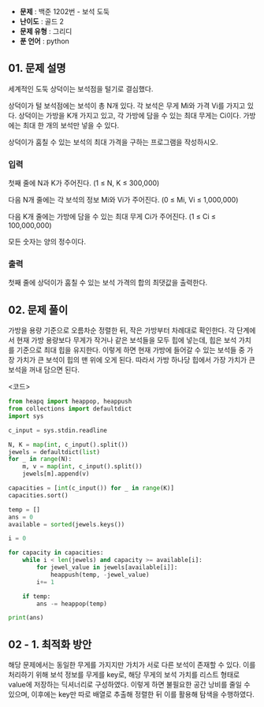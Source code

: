 - **문제** : 백준 1202번 - 보석 도둑
- **난이도** : 골드 2
- **문제 유형** : 그리디
- **푼 언어** : python

## 01. 문제 설명
세계적인 도둑 상덕이는 보석점을 털기로 결심했다.

상덕이가 털 보석점에는 보석이 총 N개 있다. 각 보석은 무게 Mi와 가격 Vi를 가지고 있다. 상덕이는 가방을 K개 가지고 있고, 각 가방에 담을 수 있는 최대 무게는 Ci이다. 가방에는 최대 한 개의 보석만 넣을 수 있다.

상덕이가 훔칠 수 있는 보석의 최대 가격을 구하는 프로그램을 작성하시오.

### 입력
첫째 줄에 N과 K가 주어진다. (1 ≤ N, K ≤ 300,000)

다음 N개 줄에는 각 보석의 정보 Mi와 Vi가 주어진다. (0 ≤ Mi, Vi ≤ 1,000,000)

다음 K개 줄에는 가방에 담을 수 있는 최대 무게 Ci가 주어진다. (1 ≤ Ci ≤ 100,000,000)

모든 숫자는 양의 정수이다.

### 출력
첫째 줄에 상덕이가 훔칠 수 있는 보석 가격의 합의 최댓값을 출력한다.

## 02. 문제 풀이
가방을 용량 기준으로 오름차순 정렬한 뒤, 작은 가방부터 차례대로 확인한다. 
각 단계에서 현재 가방 용량보다 무게가 작거나 같은 보석들을 모두 힙에 넣는데, 힙은 보석 가치를 기준으로 최대 힙을 유지한다. 이렇게 하면 현재 가방에 들어갈 수 있는 보석들 중 가장 가치가 큰 보석이 힙의 맨 위에 오게 된다. 따라서 가방 하나당 힙에서 가장 가치가 큰 보석을 꺼내 담으면 된다.

  <코드>
```python
from heapq import heappop, heappush
from collections import defaultdict
import sys

c_input = sys.stdin.readline

N, K = map(int, c_input().split())
jewels = defaultdict(list)
for _ in range(N):
    m, v = map(int, c_input().split())
    jewels[m].append(v)

capacities = [int(c_input()) for _ in range(K)]
capacities.sort()

temp = []
ans = 0
available = sorted(jewels.keys())

i = 0

for capacity in capacities:
    while i < len(jewels) and capacity >= available[i]:
        for jewel_value in jewels[available[i]]:
            heappush(temp, -jewel_value)
        i+= 1

    if temp:
        ans -= heappop(temp)

print(ans)
  ```

## 02 - 1. 최적화 방안
해당 문제에서는 동일한 무게를 가지지만 가치가 서로 다른 보석이 존재할 수 있다. 이를 처리하기 위해 보석 정보를 무게를 key로, 해당 무게의 보석 가치를 리스트 형태로 value에 저장하는 딕셔너리로 구성하였다. 이렇게 하면 불필요한 공간 낭비를 줄일 수 있으며, 이후에는 key만 따로 배열로 추출해 정렬한 뒤 이를 활용해 탐색을 수행하였다.